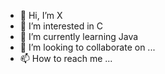 - 👋 Hi, I’m X
- 👀 I’m interested in C
- 🌱 I’m currently learning Java
- 💞️ I’m looking to collaborate on ...
- 📫 How to reach me ...

<!---
godX06/godX06 is a ✨ special ✨ repository because its `README.md` (this file) appears on your GitHub profile.
You can click the Preview link to take a look at your changes.
--->
